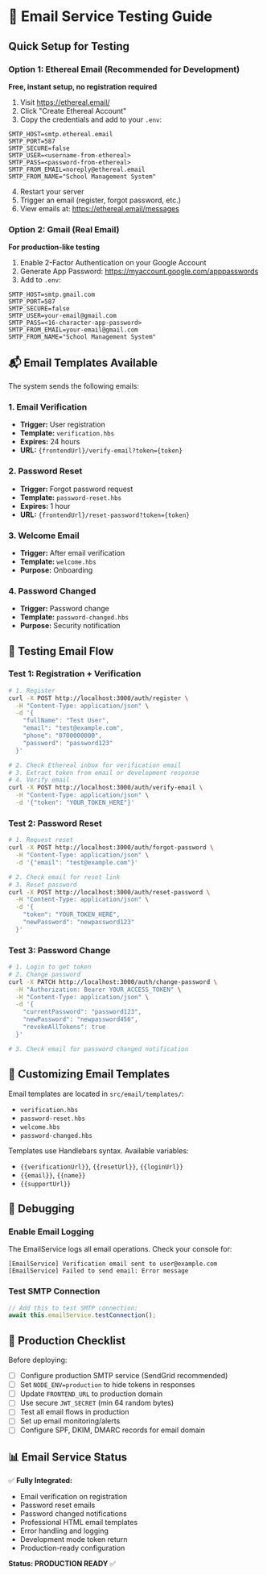 # 📧 Email Service Testing Guide

## Quick Setup for Testing

### Option 1: Ethereal Email (Recommended for Development)
**Free, instant setup, no registration required**

1. Visit https://ethereal.email/
2. Click "Create Ethereal Account"
3. Copy the credentials and add to your `.env`:

```env
SMTP_HOST=smtp.ethereal.email
SMTP_PORT=587
SMTP_SECURE=false
SMTP_USER=<username-from-ethereal>
SMTP_PASS=<password-from-ethereal>
SMTP_FROM_EMAIL=noreply@ethereal.email
SMTP_FROM_NAME="School Management System"
```

4. Restart your server
5. Trigger an email (register, forgot password, etc.)
6. View emails at: https://ethereal.email/messages

### Option 2: Gmail (Real Email)
**For production-like testing**

1. Enable 2-Factor Authentication on your Google Account
2. Generate App Password: https://myaccount.google.com/apppasswords
3. Add to `.env`:

```env
SMTP_HOST=smtp.gmail.com
SMTP_PORT=587
SMTP_SECURE=false
SMTP_USER=your-email@gmail.com
SMTP_PASS=<16-character-app-password>
SMTP_FROM_EMAIL=your-email@gmail.com
SMTP_FROM_NAME="School Management System"
```

## 📬 Email Templates Available

The system sends the following emails:

### 1. Email Verification
- **Trigger:** User registration
- **Template:** `verification.hbs`
- **Expires:** 24 hours
- **URL:** `{frontendUrl}/verify-email?token={token}`

### 2. Password Reset
- **Trigger:** Forgot password request
- **Template:** `password-reset.hbs`
- **Expires:** 1 hour
- **URL:** `{frontendUrl}/reset-password?token={token}`

### 3. Welcome Email
- **Trigger:** After email verification
- **Template:** `welcome.hbs`
- **Purpose:** Onboarding

### 4. Password Changed
- **Trigger:** Password change
- **Template:** `password-changed.hbs`
- **Purpose:** Security notification

## 🧪 Testing Email Flow

### Test 1: Registration + Verification
```bash
# 1. Register
curl -X POST http://localhost:3000/auth/register \
  -H "Content-Type: application/json" \
  -d '{
    "fullName": "Test User",
    "email": "test@example.com",
    "phone": "0700000000",
    "password": "password123"
  }'

# 2. Check Ethereal inbox for verification email
# 3. Extract token from email or development response
# 4. Verify email
curl -X POST http://localhost:3000/auth/verify-email \
  -H "Content-Type: application/json" \
  -d '{"token": "YOUR_TOKEN_HERE"}'
```

### Test 2: Password Reset
```bash
# 1. Request reset
curl -X POST http://localhost:3000/auth/forgot-password \
  -H "Content-Type: application/json" \
  -d '{"email": "test@example.com"}'

# 2. Check email for reset link
# 3. Reset password
curl -X POST http://localhost:3000/auth/reset-password \
  -H "Content-Type: application/json" \
  -d '{
    "token": "YOUR_TOKEN_HERE",
    "newPassword": "newpassword123"
  }'
```

### Test 3: Password Change
```bash
# 1. Login to get token
# 2. Change password
curl -X PATCH http://localhost:3000/auth/change-password \
  -H "Authorization: Bearer YOUR_ACCESS_TOKEN" \
  -H "Content-Type: application/json" \
  -d '{
    "currentPassword": "password123",
    "newPassword": "newpassword456",
    "revokeAllTokens": true
  }'

# 3. Check email for password changed notification
```

## 🎨 Customizing Email Templates

Email templates are located in `src/email/templates/`:
- `verification.hbs`
- `password-reset.hbs`
- `welcome.hbs`
- `password-changed.hbs`

Templates use Handlebars syntax. Available variables:
- `{{verificationUrl}}`, `{{resetUrl}}`, `{{loginUrl}}`
- `{{email}}`, `{{name}}`
- `{{supportUrl}}`

## 🐛 Debugging

### Enable Email Logging
The EmailService logs all email operations. Check your console for:
```
[EmailService] Verification email sent to user@example.com
[EmailService] Failed to send email: Error message
```

### Test SMTP Connection
```typescript
// Add this to test SMTP connection:
await this.emailService.testConnection();
```

## 🚀 Production Checklist

Before deploying:
- [ ] Configure production SMTP service (SendGrid recommended)
- [ ] Set `NODE_ENV=production` to hide tokens in responses
- [ ] Update `FRONTEND_URL` to production domain
- [ ] Use secure `JWT_SECRET` (min 64 random bytes)
- [ ] Test all email flows in production
- [ ] Set up email monitoring/alerts
- [ ] Configure SPF, DKIM, DMARC records for email domain

## 📊 Email Service Status

✅ **Fully Integrated:**
- Email verification on registration
- Password reset emails
- Password changed notifications
- Professional HTML email templates
- Error handling and logging
- Development mode token return
- Production-ready configuration

**Status: PRODUCTION READY** ✅







